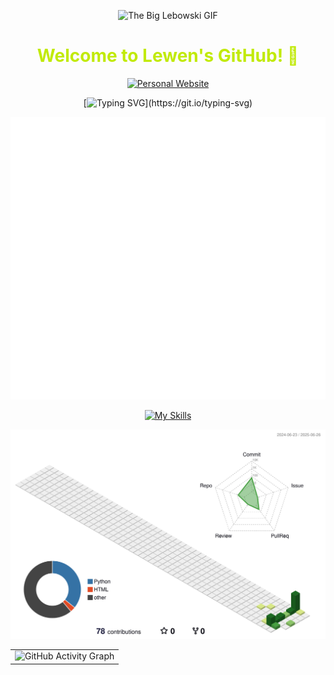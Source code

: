 <div align="center">

<img src="https://media2.giphy.com/media/v1.Y2lkPTc5MGI3NjExMDcxYjB5YnFwZHpsc3l2Y2N0ZWwzOXh1NjR2OWtpbDV1eHh2enR5ZiZlcD12MV9pbnRlcm5hbF9naWZfYnlfaWQmY3Q9Zw/7srpeY4TZMrO8/giphy.gif" 
     alt="The Big Lebowski GIF" width="500" />
<!-- Welcome words -->
<h1 style="color: #c1ea09;">Welcome to Lewen's GitHub! 👋</h1>

<!-- Little Logo -->
<div style="display: flex; flex-direction: column; align-items: center; gap: 15px;">
  <div style="display: flex; justify-content: center; gap: 10px;">
    <a href="http://lewen-wangcc.github.io/">
      <img src="https://img.shields.io/badge/Personal-Website-4A90E2?style=flat" alt="Personal Website">
    </a>
  </div>
</div>

<!-- World Peaceful words -->
[![Typing SVG](https://readme-typing-svg.demolab.com?font=Fira+Code&size=16&pause=700&speed=40&color=4A90E2&multiline=false&width=600&lines=When+you+work,+work.;When+you+laugh,+laugh.;When+you+eat,+eat+like+it's+your+last+meal.)](https://git.io/typing-svg)

<!-- Stats Words -->
<p align="center">
  <img src="./github-metrics.svg" alt="Metrics" width="600">
</p>

<!-- Skills Emoji -->
[![My Skills](https://skillicons.dev/icons?i=py,cpp,linux,github,vscode,pycharm,anaconda,sklearn,tensorflow,vim,git,bash,docker,nginx,html&theme=dark&perline=5)](https://skillicons.dev)

<!-- 3D GitHub Contribution -->
<picture>
  <source media="(prefers-color-scheme: dark)" 
          srcset="https://github.com/Lewen-WangCC/Lewen-WangCC/blob/main/profile-3d-contrib/profile-night-green.svg" />
  <source media="(prefers-color-scheme: light)" 
          srcset="https://github.com/Lewen-WangCC/Lewen-WangCC/blob/main/profile-3d-contrib/profile-green-animate.svg" />
  <img src="https://github.com/Lewen-WangCC/Lewen-WangCC/blob/main/profile-3d-contrib/profile-green-animate.svg" 
       alt="GitHub 3D Contribution" />
</picture>

<!-- GitHub Activity Graph -->
<table>
  <tr>
    <td>
      <picture>
        <source media="(prefers-color-scheme: dark)"  
                srcset="https://github-readme-activity-graph.vercel.app/graph?username=Lewen-WangCC&theme=github-dark" />
        <source media="(prefers-color-scheme: light)" 
                srcset="https://github-readme-activity-graph.vercel.app/graph?username=Lewen-WangCC&theme=vue" />
        <img src="https://github-readme-activity-graph.vercel.app/graph?username=Lewen-WangCC&theme=vue" 
             alt="GitHub Activity Graph" />
      </picture>
    </td>
  </tr>
</table>

<!--
**Lewen-WangCC/Lewen-WangCC** is a ✨ _special_ ✨ repository because its `README.md` (this file) appears on your GitHub profile.

Here are some ideas to get you started:

- 🔭 I’m currently working on ...
- 🌱 I’m currently learning ...
- 👯 I’m looking to collaborate on ...
- 🤔 I’m looking for help with ...
- 💬 Ask me about ...
- 📫 How to reach me: ...
- 😄 Pronouns: ...
- ⚡ Fun fact: ...
-->
